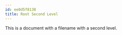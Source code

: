 ```yaml
---
id: ee0d5f8138
title: Root Second Level
---
```


This is a document with a filename with a second level.
